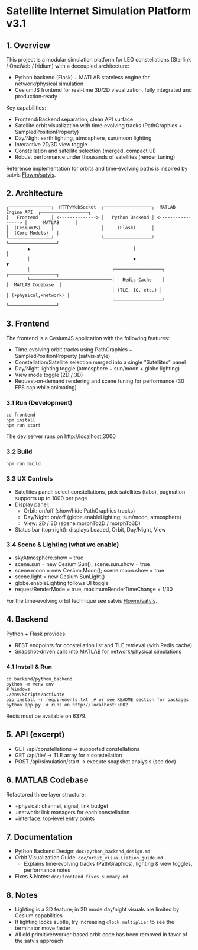# Satellite Internet Simulation Platform v3.1

## 1. Overview
This project is a modular simulation platform for LEO constellations (Starlink / OneWeb / Iridium) with a decoupled architecture:
- Python backend (Flask) + MATLAB stateless engine for network/physical simulation
- CesiumJS frontend for real‑time 3D/2D visualization, fully integrated and production‑ready

Key capabilities:
- Frontend/Backend separation, clean API surface
- Satellite orbit visualization with time‑evolving tracks (PathGraphics + SampledPositionProperty)
- Day/Night earth lighting, atmosphere, sun/moon lighting
- Interactive 2D/3D view toggle
- Constellation and satellite selection (merged, compact UI)
- Robust performance under thousands of satellites (render tuning)

Reference implementation for orbits and time‑evolving paths is inspired by satvis [Flowm/satvis](https://github.com/Flowm/satvis).

## 2. Architecture
```
┌────────────────┐  HTTP/WebSocket  ┌──────────────────┐  MATLAB Engine API  ┌──────────────────┐
│   Frontend     │ <--------------> │   Python Backend │ <-----------------> │      MATLAB      │
│  (CesiumJS)    │                  │     (Flask)      │                    │  (Core Models)   │
└────────────────┘                  └──────────────────┘                    └──────────────────┘
        ▲                                       │                                   │
        │                                       ▼                                   ▼
        │                               ┌──────────────────┐                 ┌──────────────────┐
        └───────────────────────────────│   Redis Cache    │                 │  MATLAB Codebase  │
                                        │ (TLE, IQ, etc.) │                 │ (+physical,+network) │
                                        └──────────────────┘                 └──────────────────┘
```

## 3. Frontend
The frontend is a CesiumJS application with the following features:
- Time‑evolving orbit tracks using PathGraphics + SampledPositionProperty (satvis‑style)
- Constellation/Satellite selection merged into a single "Satellites" panel
- Day/Night lighting toggle (atmosphere + sun/moon + globe lighting)
- View mode toggle (2D / 3D)
- Request‑on‑demand rendering and scene tuning for performance (30 FPS cap while animating)

### 3.1 Run (Development)
```
cd frontend
npm install
npm run start
```
The dev server runs on http://localhost:3000

### 3.2 Build
```
npm run build
```

### 3.3 UX Controls
- Satellites panel: select constellations, pick satellites (tabs), pagination supports up to 1000 per page
- Display panel:
  - Orbit: on/off (show/hide PathGraphics tracks)
  - Day/Night: on/off (globe.enableLighting, sun/moon, atmosphere)
  - View: 2D / 3D (scene.morphTo2D / morphTo3D)
- Status bar (top‑right): displays Loaded, Orbit, Day/Night, View

### 3.4 Scene & Lighting (what we enable)
- skyAtmosphere.show = true
- scene.sun = new Cesium.Sun(); scene.sun.show = true
- scene.moon = new Cesium.Moon(); scene.moon.show = true
- scene.light = new Cesium.SunLight()
- globe.enableLighting follows UI toggle
- requestRenderMode = true, maximumRenderTimeChange = 1/30

For the time‑evolving orbit technique see satvis [Flowm/satvis](https://github.com/Flowm/satvis).

## 4. Backend
Python + Flask provides:
- REST endpoints for constellation list and TLE retrieval (with Redis cache)
- Snapshot‑driven calls into MATLAB for network/physical simulations

### 4.1 Install & Run
```
cd backend/python_backend
python -m venv env
# Windows
./env/Scripts/activate
pip install -r requirements.txt  # or see README section for packages
python app.py  # runs on http://localhost:5002
```
Redis must be available on 6379.

## 5. API (excerpt)
- GET /api/constellations → supported constellations
- GET /api/tle/<constellation> → TLE array for a constellation
- POST /api/simulation/start → execute snapshot analysis (see doc)

## 6. MATLAB Codebase
Refactored three‑layer structure:
- +physical: channel, signal, link budget
- +network: link managers for each constellation
- +interface: top‑level entry points

## 7. Documentation
- Python Backend Design: `doc/python_backend_design.md`
- Orbit Visualization Guide: `doc/orbit_visualization_guide.md`
  - Explains time‑evolving tracks (PathGraphics), lighting & view toggles, performance notes
- Fixes & Notes: `doc/frontend_fixes_summary.md`

## 8. Notes
- Lighting is a 3D feature; in 2D mode day/night visuals are limited by Cesium capabilities
- If lighting looks subtle, try increasing `clock.multiplier` to see the terminator move faster
- All old primitive/worker‑based orbit code has been removed in favor of the satvis approach